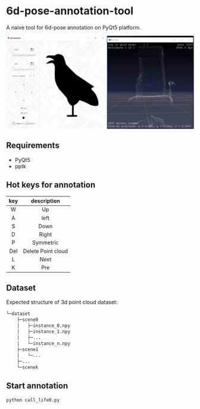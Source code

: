 # 6d-pose-annotation-tool

A naive tool for 6d-pose annotation on PyQt5 platform.

![](pic/overview.png)

## Requirements

* PyQt5
* pptk
  
## Hot keys for annotation

key | description
:-: | :-: 
W | Up
A | left 
S | Down 
D | Right
P | Symmetric 
Del | Delete Point cloud
L | Next
K | Pre

## Dataset

Expected structure of 3d point cloud dataset:
```
└─dataset
    ├─scene0
    |   ├─instance_0.npy
    |   ├─instance_1.npy
    |   ├─...
    |   └─instance_n.npy
    ├─scene1
    |   └─...
    ├─...
    └─scenek
```

## Start annotation

```
python call_life0.py
```
